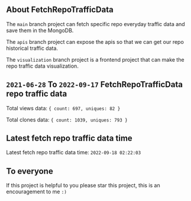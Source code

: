 ## About FetchRepoTrafficData

The `main` branch project can fetch specific repo everyday traffic data and save them in the MongoDB.

The `apis` branch project can expose the apis so that we can get our repo historical traffic data.

The `visualization` branch project is a frontend project that can make the repo traffic data visualization.

## `2021-06-28` To `2022-09-17` FetchRepoTrafficData repo traffic data

Total views data: `{ count: 697, uniques: 82 }`

Total clones data: `{ count: 1039, uniques: 793 }`

## Latest fetch repo traffic data time

Latest fetch repo traffic data time: `2022-09-18 02:22:03`

## To everyone

If this project is helpful to you please star this project, this is an encouragement to me `:)`



